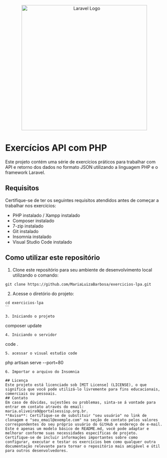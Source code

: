 <p align="center"><a href="https://laravel.com" target="_blank"><img src="https://raw.githubusercontent.com/laravel/art/master/logo-lockup/5%20SVG/2%20CMYK/1%20Full%20Color/laravel-logolockup-cmyk-red.svg" width="400" alt="Laravel Logo"></a></p>

# Exercícios API com PHP
Este projeto contém uma série de exercícios práticos para trabalhar com API e retorno dos dados no formato JSON utilizando a linguagem PHP e o framework Laravel.

## Requisitos 
Certifique-se de ter os seguintes requisitos atendidos antes de começar a trabalhar nos exercícios:
* PHP instalado / Xampp instalado
* Composer instalado
* 7-zip instalado
* Git instalado
* Insomnia instalado
* Visual Studio Code instalado

## Como utilizar este repositório
1. Clone este repositório para seu ambiente de desenvolvimento local utilizando o comando:
```
git clone https://github.com/MariaLuizaBarbosa/exercicios-lpa.git
``` 
2. Acesse o diretório do projeto:
``` 
cd exercicios-lpa
ˋˋˋ

3. Iniciando o projeto
``` 
composer update
```
4. Iniciando o servidor
``` 
code .
```
5. acessar o visual estudio code
```
php artisan serve --port=80
```
6. Importar o arquivo do Insomnia

## Licença
Este projeto está licenciado sob [MIT License] (LICENSE), o que significa que você pode utilizá-lo livremente para fins educacionais, comerciais ou pessoais.
## Contato
Em caso de dúvidas, sujestões ou problemas, sinta-se á vontade para entrar em contato através do email: maria.oliveira9@portalsessisp.org.br.
**Aviso**: Certifique-se de substituir "seu usuário" no link de clonagem e "seu_email@exemple.com" na seção de contato pelos valores correspondentes do seu próprio usuário do GitHub e endereço de e-mail. Este é apenas um modelo básico de README.md, você pode adaptar e melhorar conforme suas necessidades específicas de projeto. Certifique-se de incluir informações importantes sobre como configurar, executar e testar os exercícios bem como qualquer outra documentação relevante para tornar o repositório mais amigável e útil para outros desenvolvedores.
